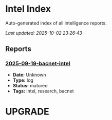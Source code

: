 # Intel Index

Auto-generated index of all intelligence reports.

*Last updated: 2025-10-02 23:26:43*

## Reports

### [2025-09-19-bacnet-intel](2025-09-19-bacnet-intel.md)

- **Date:** Unknown
- **Type:** log
- **Status:** matured
- **Tags:** intel, research, bacnet

# UPGRADE